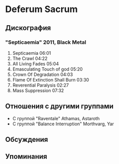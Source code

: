 # Deferum Sacrum



## Дискография

### "Septicaemia" 2011, Black Metal

1. Septicaemia 06:01  
2. The Crawl 04:22  
3. All Living Fades 05:04  
4. Emasculating Touch of god 05:20  
5. Crown Of Degradation 04:03  
6. Flame Of Extinction Shall Burn 03:30  
7. Reverential Paralysis 02:27  
8. Mass Suppression 07:32 


## Отношения с другими группами

* C группой "Raventale" Athamas, Astaroth
* C группой "Balance Interruption" Morthvarg, Yar

## Обсуждения


## Упоминания

